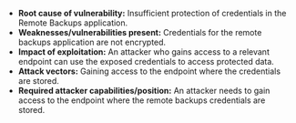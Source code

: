 - **Root cause of vulnerability:** Insufficient protection of credentials in the Remote Backups application.
- **Weaknesses/vulnerabilities present:** Credentials for the remote backups application are not encrypted.
- **Impact of exploitation:** An attacker who gains access to a relevant endpoint can use the exposed credentials to access protected data.
- **Attack vectors:** Gaining access to the endpoint where the credentials are stored.
- **Required attacker capabilities/position:** An attacker needs to gain access to the endpoint where the remote backups credentials are stored.